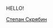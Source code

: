 HELLO!
<script type="text/javascript" src="https://platform.linkedin.com/badges/js/profile.js" async defer></script>
<div class="LI-profile-badge"  data-version="v1" data-size="medium" data-locale="ru_RU" data-type="horizontal" data-theme="light" data-vanity="stepan-skryabin"><a class="LI-simple-link" href='https://ru.linkedin.com/in/stepan-skryabin?trk=profile-badge'>Степан Скрябин</a></div>
